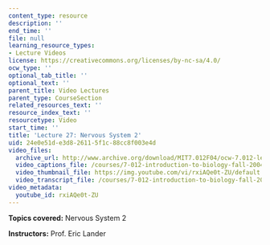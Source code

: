 ```yaml
---
content_type: resource
description: ''
end_time: ''
file: null
learning_resource_types:
- Lecture Videos
license: https://creativecommons.org/licenses/by-nc-sa/4.0/
ocw_type: ''
optional_tab_title: ''
optional_text: ''
parent_title: Video Lectures
parent_type: CourseSection
related_resources_text: ''
resource_index_text: ''
resourcetype: Video
start_time: ''
title: 'Lecture 27: Nervous System 2'
uid: 24e0e51d-e3d8-2611-5f1c-88cc8f003e4d
video_files:
  archive_url: http://www.archive.org/download/MIT7.012F04/ocw-7.012-lec27-17nov2004-220k.mp4
  video_captions_file: /courses/7-012-introduction-to-biology-fall-2004/e968117289ca5b79869552da059185ea_rxiAQe0t-ZU.vtt
  video_thumbnail_file: https://img.youtube.com/vi/rxiAQe0t-ZU/default.jpg
  video_transcript_file: /courses/7-012-introduction-to-biology-fall-2004/055371c66febbae794308c814e5abb63_rxiAQe0t-ZU.pdf
video_metadata:
  youtube_id: rxiAQe0t-ZU
---
```


**Topics covered:** Nervous System 2

**Instructors:** Prof. Eric Lander

